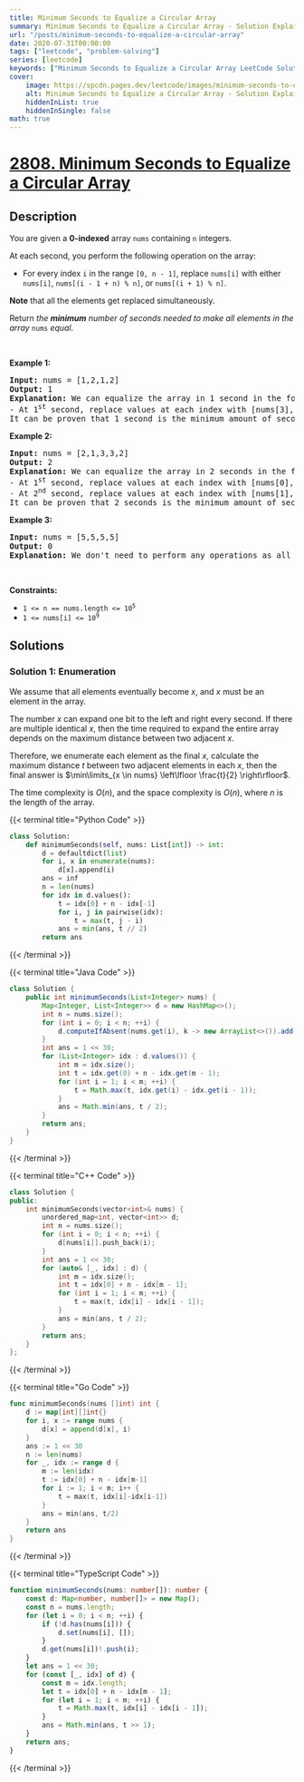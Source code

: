 ```yaml
---
title: Minimum Seconds to Equalize a Circular Array
summary: Minimum Seconds to Equalize a Circular Array - Solution Explained
url: "/posts/minimum-seconds-to-equalize-a-circular-array"
date: 2020-07-31T00:00:00
tags: ["leetcode", "problem-solving"]
series: [leetcode]
keywords: ["Minimum Seconds to Equalize a Circular Array LeetCode Solution Explained in all languages", "2808", "leetcode question 2808", "Minimum Seconds to Equalize a Circular Array", "LeetCode", "leetcode solution in Python3 C++ Java Go PHP Ruby Swift TypeScript Rust C# JavaScript C", "GeeksforGeeks", "InterviewBit", "Coding Ninjas", "HackerRank", "HackerEarth", "CodeChef", "TopCoder", "AlgoExpert", "freeCodeCamp", "Codeforces", "GitHub", "AtCoder", "Samir Paul"]
cover:
    image: https://spcdn.pages.dev/leetcode/images/minimum-seconds-to-equalize-a-circular-array.webp
    alt: Minimum Seconds to Equalize a Circular Array - Solution Explained
    hiddenInList: true
    hiddenInSingle: false
math: true
---
```



# [2808. Minimum Seconds to Equalize a Circular Array](https://leetcode.com/problems/minimum-seconds-to-equalize-a-circular-array)


## Description

<p>You are given a <strong>0-indexed</strong> array <code>nums</code> containing <code>n</code> integers.</p>

<p>At each second, you perform the following operation on the array:</p>

<ul>
	<li>For every index <code>i</code> in the range <code>[0, n - 1]</code>, replace <code>nums[i]</code> with either <code>nums[i]</code>, <code>nums[(i - 1 + n) % n]</code>, or <code>nums[(i + 1) % n]</code>.</li>
</ul>

<p><strong>Note</strong> that all the elements get replaced simultaneously.</p>

<p>Return <em>the <strong>minimum</strong> number of seconds needed to make all elements in the array</em> <code>nums</code> <em>equal</em>.</p>

<p>&nbsp;</p>
<p><strong class="example">Example 1:</strong></p>

<pre>
<strong>Input:</strong> nums = [1,2,1,2]
<strong>Output:</strong> 1
<strong>Explanation:</strong> We can equalize the array in 1 second in the following way:
- At 1<sup>st</sup> second, replace values at each index with [nums[3],nums[1],nums[3],nums[3]]. After replacement, nums = [2,2,2,2].
It can be proven that 1 second is the minimum amount of seconds needed for equalizing the array.
</pre>

<p><strong class="example">Example 2:</strong></p>

<pre>
<strong>Input:</strong> nums = [2,1,3,3,2]
<strong>Output:</strong> 2
<strong>Explanation:</strong> We can equalize the array in 2 seconds in the following way:
- At 1<sup>st</sup> second, replace values at each index with [nums[0],nums[2],nums[2],nums[2],nums[3]]. After replacement, nums = [2,3,3,3,3].
- At 2<sup>nd</sup> second, replace values at each index with [nums[1],nums[1],nums[2],nums[3],nums[4]]. After replacement, nums = [3,3,3,3,3].
It can be proven that 2 seconds is the minimum amount of seconds needed for equalizing the array.
</pre>

<p><strong class="example">Example 3:</strong></p>

<pre>
<strong>Input:</strong> nums = [5,5,5,5]
<strong>Output:</strong> 0
<strong>Explanation:</strong> We don&#39;t need to perform any operations as all elements in the initial array are the same.
</pre>

<p>&nbsp;</p>
<p><strong>Constraints:</strong></p>

<ul>
	<li><code>1 &lt;= n == nums.length &lt;= 10<sup>5</sup></code></li>
	<li><code>1 &lt;= nums[i] &lt;= 10<sup>9</sup></code></li>
</ul>

## Solutions

### Solution 1: Enumeration

We assume that all elements eventually become $x$, and $x$ must be an element in the array.

The number $x$ can expand one bit to the left and right every second. If there are multiple identical $x$, then the time required to expand the entire array depends on the maximum distance between two adjacent $x$.

Therefore, we enumerate each element as the final $x$, calculate the maximum distance $t$ between two adjacent elements in each $x$, then the final answer is $\min\limits_{x \in nums} \left\lfloor \frac{t}{2} \right\rfloor$.

The time complexity is $O(n)$, and the space complexity is $O(n)$, where $n$ is the length of the array.

<!-- tabs:start -->

{{< terminal title="Python Code" >}}
```python
class Solution:
    def minimumSeconds(self, nums: List[int]) -> int:
        d = defaultdict(list)
        for i, x in enumerate(nums):
            d[x].append(i)
        ans = inf
        n = len(nums)
        for idx in d.values():
            t = idx[0] + n - idx[-1]
            for i, j in pairwise(idx):
                t = max(t, j - i)
            ans = min(ans, t // 2)
        return ans
```
{{< /terminal >}}

{{< terminal title="Java Code" >}}
```java
class Solution {
    public int minimumSeconds(List<Integer> nums) {
        Map<Integer, List<Integer>> d = new HashMap<>();
        int n = nums.size();
        for (int i = 0; i < n; ++i) {
            d.computeIfAbsent(nums.get(i), k -> new ArrayList<>()).add(i);
        }
        int ans = 1 << 30;
        for (List<Integer> idx : d.values()) {
            int m = idx.size();
            int t = idx.get(0) + n - idx.get(m - 1);
            for (int i = 1; i < m; ++i) {
                t = Math.max(t, idx.get(i) - idx.get(i - 1));
            }
            ans = Math.min(ans, t / 2);
        }
        return ans;
    }
}
```
{{< /terminal >}}

{{< terminal title="C++ Code" >}}
```cpp
class Solution {
public:
    int minimumSeconds(vector<int>& nums) {
        unordered_map<int, vector<int>> d;
        int n = nums.size();
        for (int i = 0; i < n; ++i) {
            d[nums[i]].push_back(i);
        }
        int ans = 1 << 30;
        for (auto& [_, idx] : d) {
            int m = idx.size();
            int t = idx[0] + n - idx[m - 1];
            for (int i = 1; i < m; ++i) {
                t = max(t, idx[i] - idx[i - 1]);
            }
            ans = min(ans, t / 2);
        }
        return ans;
    }
};
```
{{< /terminal >}}

{{< terminal title="Go Code" >}}
```go
func minimumSeconds(nums []int) int {
	d := map[int][]int{}
	for i, x := range nums {
		d[x] = append(d[x], i)
	}
	ans := 1 << 30
	n := len(nums)
	for _, idx := range d {
		m := len(idx)
		t := idx[0] + n - idx[m-1]
		for i := 1; i < m; i++ {
			t = max(t, idx[i]-idx[i-1])
		}
		ans = min(ans, t/2)
	}
	return ans
}
```
{{< /terminal >}}

{{< terminal title="TypeScript Code" >}}
```ts
function minimumSeconds(nums: number[]): number {
    const d: Map<number, number[]> = new Map();
    const n = nums.length;
    for (let i = 0; i < n; ++i) {
        if (!d.has(nums[i])) {
            d.set(nums[i], []);
        }
        d.get(nums[i])!.push(i);
    }
    let ans = 1 << 30;
    for (const [_, idx] of d) {
        const m = idx.length;
        let t = idx[0] + n - idx[m - 1];
        for (let i = 1; i < m; ++i) {
            t = Math.max(t, idx[i] - idx[i - 1]);
        }
        ans = Math.min(ans, t >> 1);
    }
    return ans;
}
```
{{< /terminal >}}

<!-- tabs:end -->

<!-- end -->
